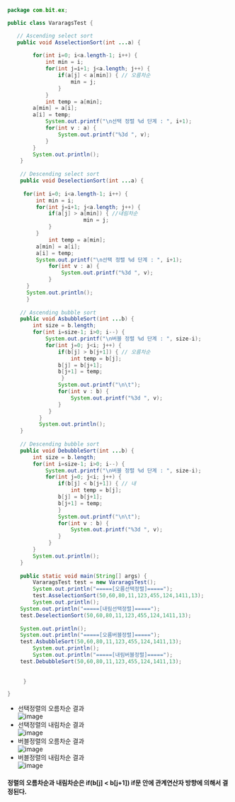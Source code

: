 ```java  
package com.bit.ex;

public class VararagsTest {

   // Ascending select sort
   public void AsselectionSort(int ...a) {
        
        for(int i=0; i<a.length-1; i++) {
            int min = i;
            for(int j=i+1; j<a.length; j++) { 
                if(a[j] < a[min]) { // 오름차순 
                    min = j;
                }
            }
            int temp = a[min];
	    a[min] = a[i];
	    a[i] = temp;
            System.out.printf("\n선택 정렬 %d 단계 : ", i+1);
            for(int v : a) {
                System.out.printf("%3d ", v);
            }         
        }
        System.out.println();
    }
	
    // Descending select sort
    public void DeselectionSort(int ...a) {
	        
	 for(int i=0; i<a.length-1; i++) {
	     int min = i;
	     for(int j=i+1; j<a.length; j++) { 
	         if(a[j] > a[min]) { //내림차순 
	                    min = j;
	         }
	     }
             int temp = a[min];
	     a[min] = a[i];
	     a[i] = temp;
	     System.out.printf("\n선택 정렬 %d 단계 : ", i+1);
             for(int v : a) {
                 System.out.printf("%3d ", v);
             }         
	  }
	  System.out.println();
      }
	
    // Ascending bubble sort
    public void AsbubbleSort(int ...b) {
        int size = b.length;
        for(int i=size-1; i>0; i--) {
            System.out.printf("\n버블 정렬 %d 단계 : ", size-i);
            for(int j=0; j<i; j++) {
                if(b[j] > b[j+1]) { // 오름차순
                    int temp = b[j];
        	    b[j] = b[j+1];
        	    b[j+1] = temp;
                 }
                System.out.printf("\n\t");
                for(int v : b) {
                    System.out.printf("%3d ", v);
                }
             }            
          }
          System.out.println();
    }
    
    // Descending bubble sort
    public void DebubbleSort(int ...b) {
        int size = b.length;
        for(int i=size-1; i>0; i--) {
            System.out.printf("\n버블 정렬 %d 단계 : ", size-i);
            for(int j=0; j<i; j++) {
                if(b[j] < b[j+1]) { // 내
                    int temp = b[j];
        	    b[j] = b[j+1];
        	    b[j+1] = temp;
                }
                System.out.printf("\n\t");
                for(int v : b) {
                    System.out.printf("%3d ", v);
                }
             }            
        }
        System.out.println();
    }
	
    public static void main(String[] args) {
        VararagsTest test = new VararagsTest();
        System.out.println("=====[오름선택정렬]=====");
        test.AsselectionSort(50,60,80,11,123,455,124,1411,13);
        System.out.println();
	System.out.println("=====[내림선택정렬]=====");
	test.DeselectionSort(50,60,80,11,123,455,124,1411,13);
		
	System.out.println();
	System.out.println("=====[오름버블정렬]=====");
	test.AsbubbleSort(50,60,80,11,123,455,124,1411,13);
        System.out.println();
        System.out.println("=====[내림버블정렬]=====");
	test.DebubbleSort(50,60,80,11,123,455,124,1411,13);    
		
		
     }

}
```  
  - 선택정렬의 오름차순 결과    
  ![image](https://user-images.githubusercontent.com/67041069/87312294-54957c00-c55b-11ea-91e0-fd2aae48c76a.png)  
  - 선택정렬의 내림차순 결과  
  ![image](https://user-images.githubusercontent.com/67041069/87312408-7abb1c00-c55b-11ea-85e4-b8878608185c.png)  
  - 버블정렬의 오름차순 결과  
  ![image](https://user-images.githubusercontent.com/67041069/87312524-a2aa7f80-c55b-11ea-9787-121b8dd955fa.png)  
  - 버블정렬의 내림차순 결과  
  ![image](https://user-images.githubusercontent.com/67041069/87312565-b1913200-c55b-11ea-9f44-265ea002d333.png)  
  #### 정렬의 오름차순과 내림차순은 if(b[j] < b[j+1]) if문 안에 관계연산자 방향에 의해서 결정된다.  
  
